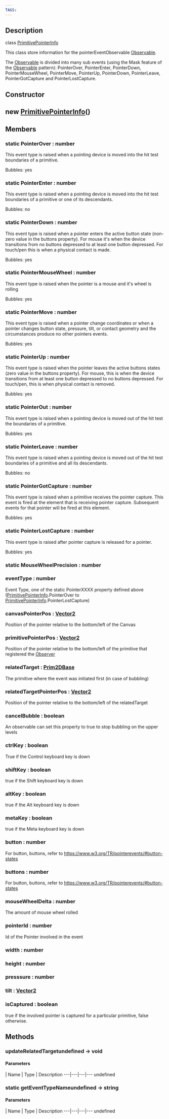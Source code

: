 ```yaml
---
TAGS:
---
```

## Description

class [PrimitivePointerInfo](/classes/2.4/PrimitivePointerInfo)

This class store information for the pointerEventObservable [Observable](/classes/2.4/Observable).

The [Observable](/classes/2.4/Observable) is divided into many sub events (using the Mask feature of the [Observable](/classes/2.4/Observable) pattern): PointerOver, PointerEnter, PointerDown, PointerMouseWheel, PointerMove, PointerUp, PointerDown, PointerLeave, PointerGotCapture and PointerLostCapture.

## Constructor

## new [PrimitivePointerInfo](/classes/2.4/PrimitivePointerInfo)()


## Members

### static PointerOver : number

This event type is raised when a pointing device is moved into the hit test boundaries of a primitive.

Bubbles: yes

### static PointerEnter : number

This event type is raised when a pointing device is moved into the hit test boundaries of a primitive or one of its descendants.

Bubbles: no

### static PointerDown : number

This event type is raised when a pointer enters the active button state (non-zero value in the buttons property). For mouse it's when the device transitions from no buttons depressed to at least one button depressed. For touch/pen this is when a physical contact is made.

Bubbles: yes

### static PointerMouseWheel : number

This event type is raised when the pointer is a mouse and it's wheel is rolling

Bubbles: yes

### static PointerMove : number

This event type is raised when a pointer change coordinates or when a pointer changes button state, pressure, tilt, or contact geometry and the circumstances produce no other pointers events.

Bubbles: yes

### static PointerUp : number

This event type is raised when the pointer leaves the active buttons states (zero value in the buttons property). For mouse, this is when the device transitions from at least one button depressed to no buttons depressed. For touch/pen, this is when physical contact is removed.

Bubbles: yes

### static PointerOut : number

This event type is raised when a pointing device is moved out of the hit test the boundaries of a primitive.

Bubbles: yes

### static PointerLeave : number

This event type is raised when a pointing device is moved out of the hit test boundaries of a primitive and all its descendants.

Bubbles: no

### static PointerGotCapture : number

This event type is raised when a primitive receives the pointer capture. This event is fired at the element that is receiving pointer capture. Subsequent events for that pointer will be fired at this element.

Bubbles: yes

### static PointerLostCapture : number

This event type is raised after pointer capture is released for a pointer.

Bubbles: yes

### static MouseWheelPrecision : number



### eventType : number

Event Type, one of the static PointerXXXX property defined above ([PrimitivePointerInfo](/classes/2.4/PrimitivePointerInfo).PointerOver to [PrimitivePointerInfo](/classes/2.4/PrimitivePointerInfo).PointerLostCapture)

### canvasPointerPos : [Vector2](/classes/2.4/Vector2)

Position of the pointer relative to the bottom/left of the Canvas

### primitivePointerPos : [Vector2](/classes/2.4/Vector2)

Position of the pointer relative to the bottom/left of the primitive that registered the [Observer](/classes/2.4/Observer)

### relatedTarget : [Prim2DBase](/classes/2.4/Prim2DBase)

The primitive where the event was initiated first (in case of bubbling)

### relatedTargetPointerPos : [Vector2](/classes/2.4/Vector2)

Position of the pointer relative to the bottom/left of the relatedTarget

### cancelBubble : boolean

An observable can set this property to true to stop bubbling on the upper levels

### ctrlKey : boolean

True if the Control keyboard key is down

### shiftKey : boolean

true if the Shift keyboard key is down

### altKey : boolean

true if the Alt keyboard key is down

### metaKey : boolean

true if the Meta keyboard key is down

### button : number

For button, buttons, refer to https://www.w3.org/TR/pointerevents/#button-states

### buttons : number

For button, buttons, refer to https://www.w3.org/TR/pointerevents/#button-states

### mouseWheelDelta : number

The amount of mouse wheel rolled

### pointerId : number

Id of the Pointer involved in the event

### width : number



### height : number



### presssure : number



### tilt : [Vector2](/classes/2.4/Vector2)



### isCaptured : boolean

true if the involved pointer is captured for a particular primitive, false otherwise.

## Methods

### updateRelatedTargetundefined &rarr; void



#### Parameters
 | Name | Type | Description
---|---|---|---
undefined
### static getEventTypeNameundefined &rarr; string



#### Parameters
 | Name | Type | Description
---|---|---|---
undefined
